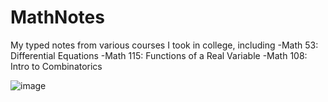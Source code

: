 # MathNotes
My typed notes from various courses I took in college, including
-Math 53: Differential Equations 
-Math 115: Functions of a Real Variable
-Math 108: Intro to Combinatorics

![image](https://s36537.pcdn.co/wp-content/uploads/2018/01/Orange-tabby-cat-sleeping-with-eyes-closed.jpg.optimal.jpg)

